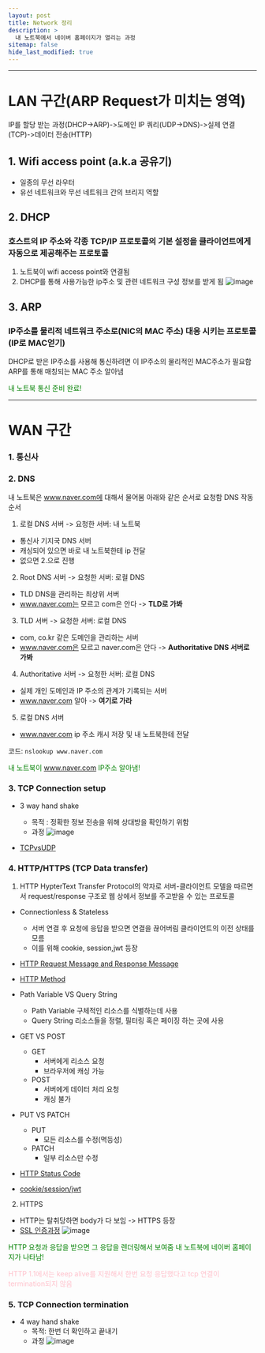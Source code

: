 ```yaml
---
layout: post
title: Network 정리
description: >
  내 노트북에서 네이버 홈페이지가 열리는 과정
sitemap: false
hide_last_modified: true
---
```


---
# LAN 구간(ARP Request가 미치는 영역)
IP를 할당 받는 과정(DHCP->ARP)->도메인 IP 쿼리(UDP->DNS)->실제 연결(TCP)->데이터 전송(HTTP)
## 1. Wifi access point (a.k.a 공유기)
- 일종의 무선 라우터
- 유선 네트워크와 무선 네트워크 간의 브리지 역할
## 2. DHCP
### 호스트의 IP 주소와 각종 TCP/IP 프로토콜의 기본 설정을 클라이언트에게 자동으로 제공해주는 프로토콜
1. 노트북이 wifi access point와 연결됨
2. DHCP를 통해 사용가능한 ip주소 및 관련 네트워크 구성 정보를 받게 됨
![image](https://github.com/inh2613/inh2613.github.io/assets/62206617/1b2c7ba7-dd8b-4799-a700-72568f1d06e2)

## 3. ARP
### IP주소를 물리적 네트워크 주소로(NIC의 MAC 주소) 대응 시키는 프로토콜(IP로 MAC얻기)
DHCP로 받은 IP주소를 사용해 통신하려면 이 IP주소의 물리적인 MAC주소가 필요함 
ARP를 통해 매칭되는 MAC 주소 알아냄

<span style="color:green"> 내 노트북 통신 준비 완료! </span>

---
# WAN 구간
### 1. 통신사
### 2. DNS
내 노트북은 www.naver.com에 대해서 물어봄 아래와 같은 순서로 요청함
DNS 작동 순서
1. 로컬 DNS 서버 -> 요청한 서버: 내 노트북
- 통신사 기지국 DNS 서버
- 캐싱되어 있으면 바로 내 노트북한테 ip 전달
- 없으면 2.으로 진행
2. Root DNS 서버 -> 요청한 서버: 로컬 DNS 
- TLD DNS을 관리하는 최상위 서버
- www.naver.com는 모르고 com은 안다 -> **TLD로 가봐**
3. TLD 서버 -> 요청한 서버: 로컬 DNS
- com, co.kr 같은 도메인을 관리하는 서버
- www.naver.com은 모르고 naver.com은 안다 -> **Authoritative DNS 서버로 가봐**
4. Authoritative 서버 -> 요청한 서버: 로컬 DNS
- 실제 개인 도메인과 IP 주소의 관계가 기록되는 서버
- www.naver.com 알아 -> **여기로 가라**
5. 로컬 DNS 서버
- www.naver.com ip 주소 캐시 저장 및 내 노트북한테 전달

 코드: `nslookup www.naver.com`

<span style="color:green"> 내 노트북이 www.naver.com IP주소 알아냄! </span>

### 3. TCP Connection setup
- 3 way hand shake
  - 목적 : 정확한 정보 전송을 위해 상대방을 확인하기 위함
  - 과정
  ![image](https://github.com/inh2613/inh2613.github.io/assets/62206617/4280d8a7-9738-45d0-a33f-6dd8f6f82ada)

- [TCPvsUDP](https://cocoon1787.tistory.com/757)

### 4. HTTP/HTTPS (TCP Data transfer)
1. HTTP
HypterText Transfer Protocol의 약자로 서버-클라이언트 모델을 따르면서 request/response 구조로 웹 상에서 정보를 주고받을 수 있는 프로토콜
- Connectionless & Stateless

  - 서버 연결 후 요청에 응답을 받으면 연결을 끊어버림
  클라이언트의 이전 상태를 모름
  - 이를 위해 cookie, session,jwt 등장

- [HTTP Request Message and Response Message](https://velog.io/@gparkkii/HTTPMessage)
- [HTTP Method](https://inpa.tistory.com/entry/WEB-%F0%9F%8C%90-HTTP-%EB%A9%94%EC%84%9C%EB%93%9C-%EC%A2%85%EB%A5%98-%ED%86%B5%EC%8B%A0-%EA%B3%BC%EC%A0%95-%F0%9F%92%AF-%EC%B4%9D%EC%A0%95%EB%A6%AC)
- Path Variable VS Query String
  - Path Variable
    구체적인 리소스를 식별하는데 사용
  -  Query String
    리소스들을 정렬, 필터링 혹은 페이징 하는 곳에 사용
- GET VS POST
  - GET
    - 서버에게 리소스 요청
    - 브라우저에 캐싱 가능
  - POST
    - 서버에게 데이터 처리 요청
    - 캐싱 불가
- PUT VS PATCH
  - PUT
    - 모든 리소스를 수정(멱등성)
  - PATCH
    - 일부 리소스만 수정

- [HTTP Status Code](https://inh2613.github.io/development/2023-06-18-HttpStatusCode/)
- [cookie/session/jwt]()

2. HTTPS
- HTTP는 탈취당하면 body가 다 보임 -> HTTPS 등장
- [SSL 인증과정](https://goodgid.github.io/TLS-SSL/#%EB%8C%80%EC%B9%AD%ED%82%A4)
  ![image](https://github.com/inh2613/inh2613.github.io/assets/62206617/2f7909a5-4814-46d2-b33e-a0cb37755471)

<span style="color:green"> HTTP 요청과 응답을 받으면 그 응답을 렌더링해서 보여줌 내 노트북에 네이버 홈페이지가 나타남! </span>

<span style="color:pink"> HTTP 1.1에서는 keep alive를 지원해서 한번 요청 응답했다고 tcp 연결이 termination되지 않음 </span>

### 5. TCP Connection termination
- 4 way hand shake
  - 목적: 한번 더 확인하고 끝내기
  - 과정
  ![image](https://github.com/inh2613/inh2613.github.io/assets/62206617/2f5aa650-cf5f-482b-bb4a-a93a9e44a8f1)


